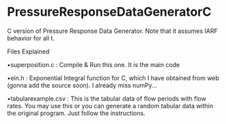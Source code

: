 # PressureResponseDataGeneratorC
C version of Pressure Response Data Generator. Note that it assumes IARF behavior for all t.

Files Explained

•superposition.c : Compile & Run this one. It is the main code

•ein.h : Exponential Integral function for C, which I have obtained from web (gonna add the source soon). I already miss numPy...

•tabularexample.csv : This is the tabular data of flow periods with flow rates. You may use this or you can generate a random tabular data within the original program. Just follow the instructions.
